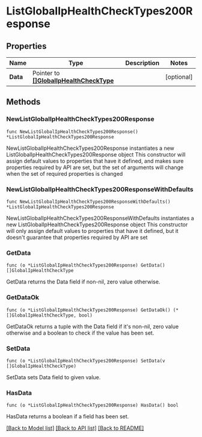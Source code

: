 # ListGlobalIpHealthCheckTypes200Response

## Properties

Name | Type | Description | Notes
------------ | ------------- | ------------- | -------------
**Data** | Pointer to [**[]GlobalIpHealthCheckType**](GlobalIpHealthCheckType.md) |  | [optional] 

## Methods

### NewListGlobalIpHealthCheckTypes200Response

`func NewListGlobalIpHealthCheckTypes200Response() *ListGlobalIpHealthCheckTypes200Response`

NewListGlobalIpHealthCheckTypes200Response instantiates a new ListGlobalIpHealthCheckTypes200Response object
This constructor will assign default values to properties that have it defined,
and makes sure properties required by API are set, but the set of arguments
will change when the set of required properties is changed

### NewListGlobalIpHealthCheckTypes200ResponseWithDefaults

`func NewListGlobalIpHealthCheckTypes200ResponseWithDefaults() *ListGlobalIpHealthCheckTypes200Response`

NewListGlobalIpHealthCheckTypes200ResponseWithDefaults instantiates a new ListGlobalIpHealthCheckTypes200Response object
This constructor will only assign default values to properties that have it defined,
but it doesn't guarantee that properties required by API are set

### GetData

`func (o *ListGlobalIpHealthCheckTypes200Response) GetData() []GlobalIpHealthCheckType`

GetData returns the Data field if non-nil, zero value otherwise.

### GetDataOk

`func (o *ListGlobalIpHealthCheckTypes200Response) GetDataOk() (*[]GlobalIpHealthCheckType, bool)`

GetDataOk returns a tuple with the Data field if it's non-nil, zero value otherwise
and a boolean to check if the value has been set.

### SetData

`func (o *ListGlobalIpHealthCheckTypes200Response) SetData(v []GlobalIpHealthCheckType)`

SetData sets Data field to given value.

### HasData

`func (o *ListGlobalIpHealthCheckTypes200Response) HasData() bool`

HasData returns a boolean if a field has been set.


[[Back to Model list]](../README.md#documentation-for-models) [[Back to API list]](../README.md#documentation-for-api-endpoints) [[Back to README]](../README.md)


